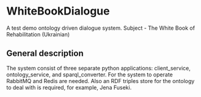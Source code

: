 # WhiteBookDialogue
A test demo ontology driven dialogue system. Subject - The White Book of Rehabilitation (Ukrainian)

## General description

The system consist of three separate python applications: client_service, ontology_service, and sparql_converter. For the system to operate RabbitMQ and Redis are needed. Also an RDF triples store for the ontology to deal with is required, for example, Jena Fuseki.



